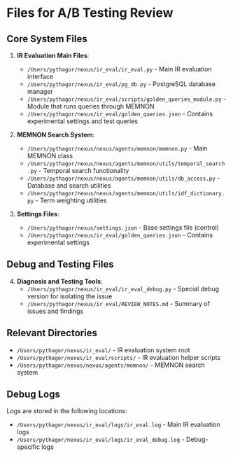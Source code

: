 # Files for A/B Testing Review

## Core System Files

1. **IR Evaluation Main Files**:
   - `/Users/pythagor/nexus/ir_eval/ir_eval.py` - Main IR evaluation interface
   - `/Users/pythagor/nexus/ir_eval/pg_db.py` - PostgreSQL database manager
   - `/Users/pythagor/nexus/ir_eval/scripts/golden_queries_module.py` - Module that runs queries through MEMNON
   - `/Users/pythagor/nexus/ir_eval/golden_queries.json` - Contains experimental settings and test queries

2. **MEMNON Search System**:
   - `/Users/pythagor/nexus/nexus/agents/memnon/memnon.py` - Main MEMNON class
   - `/Users/pythagor/nexus/nexus/agents/memnon/utils/temporal_search.py` - Temporal search functionality
   - `/Users/pythagor/nexus/nexus/agents/memnon/utils/db_access.py` - Database and search utilities
   - `/Users/pythagor/nexus/nexus/agents/memnon/utils/idf_dictionary.py` - Term weighting utilities

3. **Settings Files**:
   - `/Users/pythagor/nexus/settings.json` - Base settings file (control)
   - `/Users/pythagor/nexus/ir_eval/golden_queries.json` - Contains experimental settings

## Debug and Testing Files

4. **Diagnosis and Testing Tools**:
   - `/Users/pythagor/nexus/ir_eval/ir_eval_debug.py` - Special debug version for isolating the issue
   - `/Users/pythagor/nexus/ir_eval/REVIEW_NOTES.md` - Summary of issues and findings

## Relevant Directories

- `/Users/pythagor/nexus/ir_eval/` - IR evaluation system root
- `/Users/pythagor/nexus/ir_eval/scripts/` - IR evaluation helper scripts
- `/Users/pythagor/nexus/nexus/agents/memnon/` - MEMNON search system

## Debug Logs

Logs are stored in the following locations:
- `/Users/pythagor/nexus/ir_eval/logs/ir_eval.log` - Main IR evaluation logs
- `/Users/pythagor/nexus/ir_eval/logs/ir_eval_debug.log` - Debug-specific logs